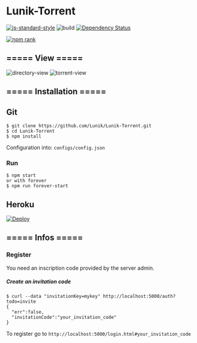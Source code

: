 # Lunik-Torrent
[![js-standard-style](https://img.shields.io/badge/code%20style-standard-brightgreen.svg?style=flat-square)](http://standardjs.com/)
![build](https://travis-ci.org/Lunik/Lunik-Torrent.svg?style=flat-square)
[![Dependency Status](https://gemnasium.com/badges/github.com/Lunik/Lunik-Torrent.svg)](https://gemnasium.com/github.com/Lunik/Lunik-Torrent)

[![npm rank](https://nodei.co/npm/lunik-torrent.png?downloads=true&stars=true)](https://www.npmjs.com/package/lunik-torrent)
## ===== View =====
![directory-view](https://puu.sh/qr53g/de79e3ea37.png)
![torrent-view](https://puu.sh/qr511/826c4c4019.png)

## ===== Installation =====
## Git

```
$ git clone https://github.com/Lunik/Lunik-Torrent.git
$ cd Lunik-Torrent
$ npm install
```

Configuration into: `configs/config.json`


### Run

```
$ npm start
or with forever
$ npm run forever-start
```

## Heroku
[![Deploy](https://www.herokucdn.com/deploy/button.svg)](https://heroku.com/deploy?template=https://github.com/Lunik/Lunik-Torrent)

## ===== Infos =====
### Register

You need an inscription code provided by the server admin.

##### Create an invitation code
```
$ curl --data "invitationKey=mykey" http://localhost:5000/auth?todo=invite
{
  "err":false,
  "invitationCode":"your_invitation_code"
}
```
To register go to `http://localhost:5000/login.html#your_invitation_code`
